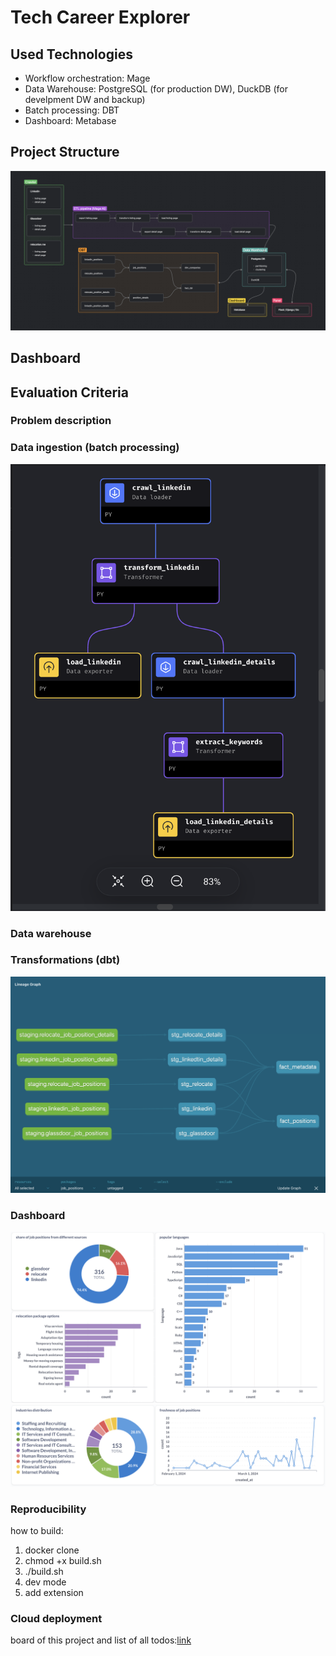 # Tech Career Explorer

## Used Technologies
- Workflow orchestration: Mage
- Data Warehouse: PostgreSQL (for production DW), DuckDB (for develpment DW and backup)
- Batch processing: DBT
- Dashboard: Metabase

## Project Structure
![alt text](statics/de_zoomcamp_project_schema.png)

## Dashboard
## Evaluation Criteria
### Problem description
### Data ingestion (batch processing)
![alt text](statics/mage.png)
### Data warehouse
### Transformations (dbt)
![alt text](statics/dbt.png)
### Dashboard
![alt text](statics/metabase1.png)
![alt text](statics/metabase2.png)
### Reproducibility
how to build:
1. docker clone
2. chmod +x build.sh
3. ./build.sh
4. dev mode
5. add extension
### Cloud deployment


board of this project and list of all todos:[link](https://github.com/users/shayansm2/projects/7/views/2)